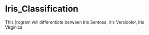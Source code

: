 # Iris_Classification
 This [rogram will differentiate between Iris Sentosa, Iris Versicolor, Iris Virginica
